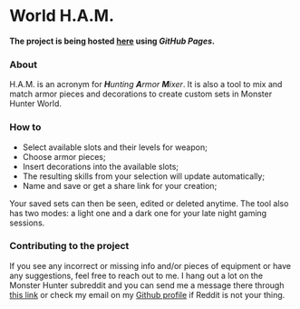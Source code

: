 # World H.A.M.

**The project is being hosted [here](https://setsuya.github.io/world_ham) using *GitHub Pages*.**

### About
H.A.M. is an acronym for ***H**unting **A**rmor **M**ixer*. It is also a tool to mix and match armor pieces and decorations to create custom sets in Monster Hunter World.

### How to
- Select available slots and their levels for weapon;
- Choose armor pieces;
- Insert decorations into the available slots;
- The resulting skills from your selection will update automatically;
- Name and save or get a share link for your creation;

Your saved sets can then be seen, edited or deleted anytime. The tool also has two modes: a light one and a dark one for your late night gaming sessions.

### Contributing to the project
If you see any incorrect or missing info and/or pieces of equipment or have any suggestions, feel free to reach out to me. I hang out a lot on the Monster Hunter subreddit and you can send me a message there through [this link](https://www.reddit.com/message/compose/?to=Setsuya_&subject=World%20HAM) or check my email on my [Github profile](https://github.com/setsuya) if Reddit is not your thing.